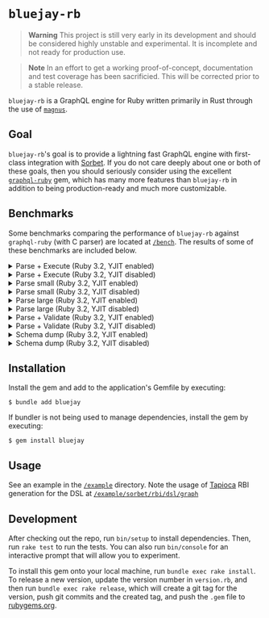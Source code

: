 # `bluejay-rb`

> **Warning**
> This project is still very early in its development and should be considered highly unstable and experimental. It is incomplete and not ready for production use.

> **Note**
> In an effort to get a working proof-of-concept, documentation and test coverage has been sacrificied. This will be corrected prior to a stable release.

`bluejay-rb` is a GraphQL engine for Ruby written primarily in Rust through the use of [`magnus`](https://github.com/matsadler/magnus).

## Goal

`bluejay-rb`'s goal is to provide a lightning fast GraphQL engine with first-class integration with [Sorbet](https://sorbet.org/). If you do not care deeply about one or both of these goals, then you should seriously consider using the excellent [`graphql-ruby`](https://graphql-ruby.org) gem, which has many more features than `bluejay-rb` in addition to being production-ready and much more customizable.

## Benchmarks

Some benchmarks comparing the performance of `bluejay-rb` against `graphql-ruby` (with C parser) are located at [`/bench`](/bench). The results of some of these benchmarks are included below.

<!---benchmark result start-->
<details>
  <summary>Parse + Execute (Ruby 3.2, YJIT enabled)</summary>

  ```
  Profiling IPS:
  Warming up --------------------------------------
               graphql   179.000  i/100ms
               bluejay     1.195k i/100ms
  Calculating -------------------------------------
               graphql      1.844k (± 1.5%) i/s -      9.308k in   5.049845s
               bluejay     11.932k (± 1.5%) i/s -     59.750k in   5.008661s
  
  Comparison:
               bluejay:    11932.0 i/s
               graphql:     1843.6 i/s - 6.47x  (± 0.00) slower
  
  Profiling Ruby memory allocations:
  Calculating -------------------------------------
               graphql    46.560k memsize (   168.000  retained)
                         421.000  objects (     1.000  retained)
                          12.000  strings (     0.000  retained)
               bluejay     5.216k memsize (   208.000  retained)
                          39.000  objects (     2.000  retained)
                           0.000  strings (     0.000  retained)
  
  Comparison:
               bluejay:       5216 allocated
               graphql:      46560 allocated - 8.93x more
  ```
</details>

<details>
  <summary>Parse + Execute (Ruby 3.2, YJIT disabled)</summary>

  ```
  Profiling IPS:
  Warming up --------------------------------------
               graphql    78.000  i/100ms
               bluejay     1.205k i/100ms
  Calculating -------------------------------------
               graphql    780.783  (± 1.4%) i/s -      3.978k in   5.095848s
               bluejay     12.084k (± 1.7%) i/s -     61.455k in   5.087355s
  
  Comparison:
               bluejay:    12083.7 i/s
               graphql:      780.8 i/s - 15.48x  (± 0.00) slower
  
  Profiling Ruby memory allocations:
  Calculating -------------------------------------
               graphql    46.560k memsize (    21.752k retained)
                         421.000  objects (   197.000  retained)
                          12.000  strings (    12.000  retained)
               bluejay     5.216k memsize (   920.000  retained)
                          39.000  objects (     6.000  retained)
                           0.000  strings (     0.000  retained)
  
  Comparison:
               bluejay:       5216 allocated
               graphql:      46560 allocated - 8.93x more
  ```
</details>

<details>
  <summary>Parse small (Ruby 3.2, YJIT enabled)</summary>

  ```
  Profiling IPS:
  Warming up --------------------------------------
               bluejay    39.110k i/100ms
               graphql     6.624k i/100ms
  Calculating -------------------------------------
               bluejay    397.493k (± 2.8%) i/s -      1.995M in   5.022378s
               graphql     66.486k (± 1.1%) i/s -    337.824k in   5.081785s
  
  Comparison:
               bluejay:   397492.6 i/s
               graphql:    66485.9 i/s - 5.98x  (± 0.00) slower
  
  Profiling Ruby memory allocations:
  Calculating -------------------------------------
               bluejay     0.000  memsize (     0.000  retained)
                           0.000  objects (     0.000  retained)
                           0.000  strings (     0.000  retained)
               graphql     6.192k memsize (     2.816k retained)
                          70.000  objects (    37.000  retained)
                           6.000  strings (     6.000  retained)
  
  Comparison:
               bluejay:          0 allocated
               graphql:       6192 allocated - Infx more
  ```
</details>

<details>
  <summary>Parse small (Ruby 3.2, YJIT disabled)</summary>

  ```
  Profiling IPS:
  Warming up --------------------------------------
               bluejay    37.989k i/100ms
               graphql     5.789k i/100ms
  Calculating -------------------------------------
               bluejay    398.556k (± 1.9%) i/s -      2.013M in   5.053601s
               graphql     53.100k (±11.1%) i/s -    266.294k in   5.082801s
  
  Comparison:
               bluejay:   398556.4 i/s
               graphql:    53100.0 i/s - 7.51x  (± 0.00) slower
  
  Profiling Ruby memory allocations:
  Calculating -------------------------------------
               bluejay     0.000  memsize (     0.000  retained)
                           0.000  objects (     0.000  retained)
                           0.000  strings (     0.000  retained)
               graphql     6.192k memsize (     0.000  retained)
                          70.000  objects (     0.000  retained)
                           6.000  strings (     0.000  retained)
  
  Comparison:
               bluejay:          0 allocated
               graphql:       6192 allocated - Infx more
  ```
</details>

<details>
  <summary>Parse large (Ruby 3.2, YJIT enabled)</summary>

  ```
  Profiling IPS:
  Warming up --------------------------------------
               bluejay   198.000  i/100ms
               graphql    25.000  i/100ms
  Calculating -------------------------------------
               bluejay      1.784k (±11.5%) i/s -      8.910k in   5.072242s
               graphql    264.855  (±12.5%) i/s -      1.300k in   5.004887s
  
  Comparison:
               bluejay:     1783.6 i/s
               graphql:      264.9 i/s - 6.73x  (± 0.00) slower
  
  Profiling Ruby memory allocations:
  Calculating -------------------------------------
               bluejay     0.000  memsize (     0.000  retained)
                           0.000  objects (     0.000  retained)
                           0.000  strings (     0.000  retained)
               graphql     1.425M memsize (   556.448k retained)
                          16.001k objects (     7.541k retained)
                          50.000  strings (    50.000  retained)
  
  Comparison:
               bluejay:          0 allocated
               graphql:    1425400 allocated - Infx more
  ```
</details>

<details>
  <summary>Parse large (Ruby 3.2, YJIT disabled)</summary>

  ```
  Profiling IPS:
  Warming up --------------------------------------
               bluejay   181.000  i/100ms
               graphql    18.000  i/100ms
  Calculating -------------------------------------
               bluejay      1.681k (±11.2%) i/s -      8.326k in   5.026915s
               graphql    257.161  (± 4.7%) i/s -      1.296k in   5.051135s
  
  Comparison:
               bluejay:     1680.6 i/s
               graphql:      257.2 i/s - 6.54x  (± 0.00) slower
  
  Profiling Ruby memory allocations:
  Calculating -------------------------------------
               bluejay     0.000  memsize (     0.000  retained)
                           0.000  objects (     0.000  retained)
                           0.000  strings (     0.000  retained)
               graphql     1.425M memsize (     0.000  retained)
                          16.001k objects (     0.000  retained)
                          50.000  strings (     0.000  retained)
  
  Comparison:
               bluejay:          0 allocated
               graphql:    1425400 allocated - Infx more
  ```
</details>

<details>
  <summary>Parse + Validate (Ruby 3.2, YJIT enabled)</summary>

  ```
  Profiling IPS:
  Warming up --------------------------------------
               graphql   373.000  i/100ms
               bluejay     5.226k i/100ms
  Calculating -------------------------------------
               graphql      4.186k (±12.7%) i/s -     20.515k in   5.003778s
               bluejay     53.997k (± 4.1%) i/s -    271.752k in   5.041918s
  
  Comparison:
               bluejay:    53996.8 i/s
               graphql:     4185.7 i/s - 12.90x  (± 0.00) slower
  
  Profiling Ruby memory allocations:
  Calculating -------------------------------------
               graphql    33.392k memsize (    12.200k retained)
                         383.000  objects (   152.000  retained)
                          17.000  strings (    13.000  retained)
               bluejay    40.000  memsize (    40.000  retained)
                           1.000  objects (     1.000  retained)
                           0.000  strings (     0.000  retained)
  
  Comparison:
               bluejay:         40 allocated
               graphql:      33392 allocated - 834.80x more
  ```
</details>

<details>
  <summary>Parse + Validate (Ruby 3.2, YJIT disabled)</summary>

  ```
  Profiling IPS:
  Warming up --------------------------------------
               graphql   282.000  i/100ms
               bluejay     5.359k i/100ms
  Calculating -------------------------------------
               graphql      2.952k (± 5.0%) i/s -     14.946k in   5.075507s
               bluejay     54.661k (± 4.8%) i/s -    273.309k in   5.012009s
  
  Comparison:
               bluejay:    54661.4 i/s
               graphql:     2952.1 i/s - 18.52x  (± 0.00) slower
  
  Profiling Ruby memory allocations:
  Calculating -------------------------------------
               graphql    33.304k memsize (    12.320k retained)
                         381.000  objects (   155.000  retained)
                          15.000  strings (    13.000  retained)
               bluejay    40.000  memsize (    40.000  retained)
                           1.000  objects (     1.000  retained)
                           0.000  strings (     0.000  retained)
  
  Comparison:
               bluejay:         40 allocated
               graphql:      33304 allocated - 832.60x more
  ```
</details>

<details>
  <summary>Schema dump (Ruby 3.2, YJIT enabled)</summary>

  ```
  Profiling IPS:
  Warming up --------------------------------------
               graphql   242.000  i/100ms
               bluejay    14.911k i/100ms
  Calculating -------------------------------------
               graphql      2.476k (± 8.0%) i/s -     12.342k in   5.024615s
               bluejay    153.374k (± 3.3%) i/s -    775.372k in   5.061101s
  
  Comparison:
               bluejay:   153373.7 i/s
               graphql:     2475.5 i/s - 61.96x  (± 0.00) slower
  
  Profiling Ruby memory allocations:
  Calculating -------------------------------------
               graphql    56.872k memsize (     0.000  retained)
                         518.000  objects (     0.000  retained)
                          50.000  strings (     0.000  retained)
               bluejay   640.000  memsize (     0.000  retained)
                           1.000  objects (     0.000  retained)
                           1.000  strings (     0.000  retained)
  
  Comparison:
               bluejay:        640 allocated
               graphql:      56872 allocated - 88.86x more
  ```
</details>

<details>
  <summary>Schema dump (Ruby 3.2, YJIT disabled)</summary>

  ```
  Profiling IPS:
  Warming up --------------------------------------
               graphql   113.000  i/100ms
               bluejay    12.558k i/100ms
  Calculating -------------------------------------
               graphql      1.703k (± 9.7%) i/s -      8.475k in   5.026214s
               bluejay    141.316k (± 7.4%) i/s -    703.248k in   5.010912s
  
  Comparison:
               bluejay:   141315.8 i/s
               graphql:     1703.4 i/s - 82.96x  (± 0.00) slower
  
  Profiling Ruby memory allocations:
  Calculating -------------------------------------
               graphql    56.872k memsize (   944.000  retained)
                         518.000  objects (    12.000  retained)
                          50.000  strings (     4.000  retained)
               bluejay   640.000  memsize (     0.000  retained)
                           1.000  objects (     0.000  retained)
                           1.000  strings (     0.000  retained)
  
  Comparison:
               bluejay:        640 allocated
               graphql:      56872 allocated - 88.86x more
  ```
</details>
<!---benchmark result end-->

## Installation

Install the gem and add to the application's Gemfile by executing:

    $ bundle add bluejay

If bundler is not being used to manage dependencies, install the gem by executing:

    $ gem install bluejay

## Usage

See an example in the [`/example`](/example) directory. Note the usage of [Tapioca](https://github.com/Shopify/tapioca) RBI generation for the DSL at [`/example/sorbet/rbi/dsl/graph`](/example/sorbet/rbi/dsl/graph)

## Development

After checking out the repo, run `bin/setup` to install dependencies. Then, run `rake test` to run the tests. You can also run `bin/console` for an interactive prompt that will allow you to experiment.

To install this gem onto your local machine, run `bundle exec rake install`. To release a new version, update the version number in `version.rb`, and then run `bundle exec rake release`, which will create a git tag for the version, push git commits and the created tag, and push the `.gem` file to [rubygems.org](https://rubygems.org).
